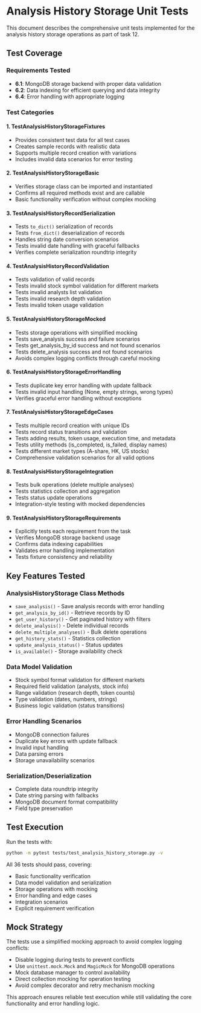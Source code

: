 # Analysis History Storage Unit Tests

This document describes the comprehensive unit tests implemented for the analysis history storage operations as part of task 12.

## Test Coverage

### Requirements Tested

- **6.1**: MongoDB storage backend with proper data validation
- **6.2**: Data indexing for efficient querying and data integrity  
- **6.4**: Error handling with appropriate logging

### Test Categories

#### 1. TestAnalysisHistoryStorageFixtures
- Provides consistent test data for all test cases
- Creates sample records with realistic data
- Supports multiple record creation with variations
- Includes invalid data scenarios for error testing

#### 2. TestAnalysisHistoryStorageBasic
- Verifies storage class can be imported and instantiated
- Confirms all required methods exist and are callable
- Basic functionality verification without complex mocking

#### 3. TestAnalysisHistoryRecordSerialization
- Tests `to_dict()` serialization of records
- Tests `from_dict()` deserialization of records
- Handles string date conversion scenarios
- Tests invalid date handling with graceful fallbacks
- Verifies complete serialization roundtrip integrity

#### 4. TestAnalysisHistoryRecordValidation
- Tests validation of valid records
- Tests invalid stock symbol validation for different markets
- Tests invalid analysts list validation
- Tests invalid research depth validation
- Tests invalid token usage validation

#### 5. TestAnalysisHistoryStorageMocked
- Tests storage operations with simplified mocking
- Tests save_analysis success and failure scenarios
- Tests get_analysis_by_id success and not found scenarios
- Tests delete_analysis success and not found scenarios
- Avoids complex logging conflicts through careful mocking

#### 6. TestAnalysisHistoryStorageErrorHandling
- Tests duplicate key error handling with update fallback
- Tests invalid input handling (None, empty strings, wrong types)
- Verifies graceful error handling without exceptions

#### 7. TestAnalysisHistoryStorageEdgeCases
- Tests multiple record creation with unique IDs
- Tests record status transitions and validation
- Tests adding results, token usage, execution time, and metadata
- Tests utility methods (is_completed, is_failed, display names)
- Tests different market types (A-share, HK, US stocks)
- Comprehensive validation scenarios for all valid options

#### 8. TestAnalysisHistoryStorageIntegration
- Tests bulk operations (delete multiple analyses)
- Tests statistics collection and aggregation
- Tests status update operations
- Integration-style testing with mocked dependencies

#### 9. TestAnalysisHistoryStorageRequirements
- Explicitly tests each requirement from the task
- Verifies MongoDB storage backend usage
- Confirms data indexing capabilities
- Validates error handling implementation
- Tests fixture consistency and reliability

## Key Features Tested

### AnalysisHistoryStorage Class Methods
- `save_analysis()` - Save analysis records with error handling
- `get_analysis_by_id()` - Retrieve records by ID
- `get_user_history()` - Get paginated history with filters
- `delete_analysis()` - Delete individual records
- `delete_multiple_analyses()` - Bulk delete operations
- `get_history_stats()` - Statistics collection
- `update_analysis_status()` - Status updates
- `is_available()` - Storage availability check

### Data Model Validation
- Stock symbol format validation for different markets
- Required field validation (analysts, stock info)
- Range validation (research depth, token counts)
- Type validation (dates, numbers, strings)
- Business logic validation (status transitions)

### Error Handling Scenarios
- MongoDB connection failures
- Duplicate key errors with update fallback
- Invalid input handling
- Data parsing errors
- Storage unavailability scenarios

### Serialization/Deserialization
- Complete data roundtrip integrity
- Date string parsing with fallbacks
- MongoDB document format compatibility
- Field type preservation

## Test Execution

Run the tests with:
```bash
python -m pytest tests/test_analysis_history_storage.py -v
```

All 36 tests should pass, covering:
- Basic functionality verification
- Data model validation and serialization
- Storage operations with mocking
- Error handling and edge cases
- Integration scenarios
- Explicit requirement verification

## Mock Strategy

The tests use a simplified mocking approach to avoid complex logging conflicts:
- Disable logging during tests to prevent conflicts
- Use `unittest.mock.Mock` and `MagicMock` for MongoDB operations
- Mock database manager to control availability
- Direct collection mocking for operation testing
- Avoid complex decorator and retry mechanism mocking

This approach ensures reliable test execution while still validating the core functionality and error handling logic.